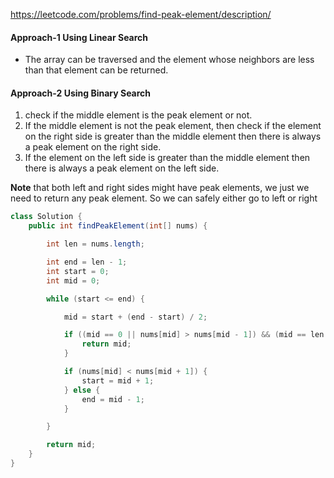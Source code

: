 https://leetcode.com/problems/find-peak-element/description/

#### Approach-1 Using Linear Search

* The array can be traversed and the element whose neighbors are less than that element can be returned.

#### Approach-2 Using Binary Search

1. check if the middle element is the peak element or not. 
2. If the middle element is not the peak element, then check if the element on the right side is greater than the middle element then there is always a peak element on the right side. 
3. If the element on the left side is greater than the middle element then there is always a peak element on the left side. 

**Note** that both left and right sides might have peak elements, we just we need to return any peak element. So we can safely either go to left or right

```java
class Solution {
    public int findPeakElement(int[] nums) {

        int len = nums.length;

        int end = len - 1;
        int start = 0;
        int mid = 0;

        while (start <= end) {

            mid = start + (end - start) / 2;

            if ((mid == 0 || nums[mid] > nums[mid - 1]) && (mid == len - 1 || nums[mid] > nums[mid + 1])) {
                return mid;
            }

            if (nums[mid] < nums[mid + 1]) {
                start = mid + 1;
            } else {
                end = mid - 1;
            }

        }

        return mid;
    }
}
```